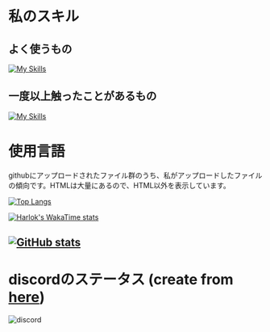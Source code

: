 # 私のスキル

## よく使うもの
[![My Skills](https://skillicons.dev/icons?i=discord,css,git,github,gmail,html,js,md,mongodb,nginx,nodejs,npm,replit,sentry,vscode,windows&theme=dark)](https://skillicons.dev)

## 一度以上触ったことがあるもの
[![My Skills](https://skillicons.dev/icons?i=docker,c,cloudflare,heroku,linux,ubuntu,unity,vim&theme=dark)](https://skillicons.dev)


# 使用言語

githubにアップロードされたファイル群のうち、私がアップロードしたファイルの傾向です。HTMLは大量にあるので、HTML以外を表示しています。

[![Top Langs](https://github-readme-stats.vercel.app/api/top-langs/?username=Hoshimikan6490&theme=merko&locale=ja&langs_count=20&hide=html)](https://github.com/anuraghazra/github-readme-stats)

[![Harlok's WakaTime stats](https://github-readme-stats.vercel.app/api/wakatime?username=hoshimikan6490)](https://github.com/anuraghazra/github-readme-stats)

[![GitHub stats](https://github-readme-stats.vercel.app/api?username=Hoshimikan6490&theme=merko&locale=ja)](https://github.com/anuraghazra/github-readme-stats)
---
# discordのステータス (create from [here](https://discord.c99.nl/))
![discord](https://discord.c99.nl/widget/theme-4/728495196303523900.png)
